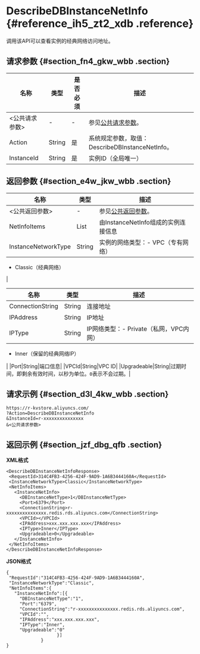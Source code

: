 # DescribeDBInstanceNetInfo {#reference_ih5_zt2_xdb .reference}

调用该API可以查看实例的经典网络访问地址。

## 请求参数 {#section_fn4_gkw_wbb .section}

|名称|类型|是否必须|描述|
|--|--|----|--|
|<公共请求参数\>|-|-|参见[公共请求参数](intl.zh-CN/API参考/公共参数.md#section_hph_dhp_wbb)。|
|Action|String|是|系统规定参数，取值：DescribeDBInstanceNetInfo。|
|InstanceId|String|是|实例ID（全局唯一）|

## 返回参数 {#section_e4w_jkw_wbb .section}

|名称|类型|描述|
|--|--|--|
|<公共返回参数\>|-|参见[公共返回参数](intl.zh-CN/API参考/公共参数.md#section_rjr_zgp_wbb)。|
|NetInfoItems|List|由InstanceNetInfo组成的实例连接信息|
|InstanceNetworkType|String|实例的网络类型：-   VPC（专有网络）
-   Classic（经典网络）

|

|名称|类型|描述|
|--|--|--|
|ConnectionString|String|连接地址|
|IPAddress|String|IP地址|
|IPType|String|IP网络类型：-   Private（私网，VPC内网）
-   Inner（保留的经典网络IP）

|
|Port|String|端口信息|
|VPCId|String|VPC ID|
|Upgradeable|String|过期时间，即剩余有效时间，以秒为单位。`0`表示不会过期。|

## 请求示例 {#section_d3l_4kw_wbb .section}

```
https://r-kvstore.aliyuncs.com/
?Action=DescribeDBInstanceNetInfo
&InstanceId=r-xxxxxxxxxxxxxxx
&<公共请求参数>
```

## 返回示例 {#section_jzf_dbg_qfb .section}

**XML格式**

```
<DescribeDBInstanceNetInfoResponse>
 <RequestId>314C4FB3-4256-424F-9AD9-1A6B3444160A</RequestId>
 <InstanceNetworkType>Classic</InstanceNetworkType>
 <NetInfoItems>
   <InstanceNetInfo>
     <DBInstanceNetType>1</DBInstanceNetType>
     <Port>6379</Port>
     <ConnectionString>r-xxxxxxxxxxxxxxx.redis.rds.aliyuncs.com</ConnectionString>
     <VPCId></VPCId>
     <IPAddress>xxx.xxx.xxx.xxx</IPAddress>
     <IPType>Inner</IPType>
     <Upgradeable>0</Upgradeable>
   </InstanceNetInfo>
 </NetInfoItems>
</DescribeDBInstanceNetInfoResponse>
```

**JSON格式**

```
{
 "RequestId":"314C4FB3-4256-424F-9AD9-1A6B3444160A",
 "InstanceNetworkType":"Classic",
 "NetInfoItems":{
   "InstanceNetInfo":[{
     "DBInstanceNetType":"1",
     "Port":"6379",
     "ConnectionString":"r-xxxxxxxxxxxxxxx.redis.rds.aliyuncs.com",
     "VPCId":"",
     "IPAddress":"xxx.xxx.xxx.xxx",
     "IPType":"Inner",
     "Upgradeable":"0"
   				   }]
   			 }
}
```


